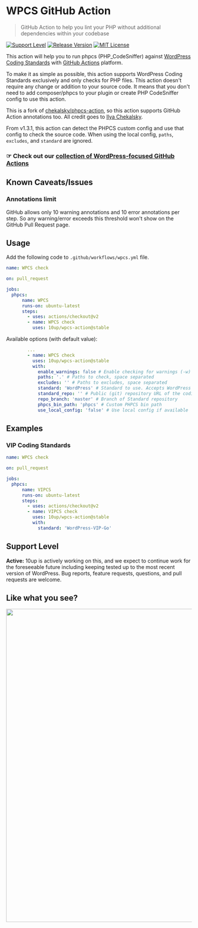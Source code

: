 # WPCS GitHub Action

>  GitHub Action to help you lint your PHP without additional dependencies within your codebase 

[![Support Level](https://img.shields.io/badge/support-active-green.svg)](#support-level) [![Release Version](https://img.shields.io/github/release/10up/wpcs-action.svg)](https://github.com/10up/wpcs-action/releases/latest) [![MIT License](https://img.shields.io/github/license/10up/wpcs-action.svg)](https://github.com/10up/wpcs-action/blob/develop/LICENSE)

This action will help you to run phpcs (PHP_CodeSniffer) against [WordPress Coding Standards](https://github.com/WordPress/WordPress-Coding-Standards) with [GitHub Actions](https://github.com/features/actions) platform.

To make it as simple as possible, this action supports WordPress Coding Standards exclusively and only checks for PHP files. This action doesn't require any change or addition to your source code. It means that you don't need to add composer/phpcs to your plugin or create PHP CodeSniffer config to use this action.

This is a fork of [chekalsky/phpcs-action](https://github.com/chekalsky/phpcs-action), so this action supports GitHub Action annotations too. All credit goes to 
[Ilya Chekalsky](https://github.com/chekalsky).

From v1.3.1, this action can detect the PHPCS custom config and use that config to check the source code. When using the local config, `paths`, `excludes`, and `standard` are ignored.

### ☞ Check out our [collection of WordPress-focused GitHub Actions](https://github.com/10up/actions-wordpress)

## Known Caveats/Issues

### Annotations limit

GitHub allows only 10 warning annotations and 10 error annotations per step. So any warning/error exceeds this threshold won't show on the GitHub Pull Request page.

## Usage

Add the following code to `.github/workflows/wpcs.yml` file.

```yaml
name: WPCS check

on: pull_request

jobs:
  phpcs:
      name: WPCS
      runs-on: ubuntu-latest
      steps:
        - uses: actions/checkout@v2
        - name: WPCS check
          uses: 10up/wpcs-action@stable
```

Available options (with default value):

```yaml
        ...
        - name: WPCS check
          uses: 10up/wpcs-action@stable
          with:
            enable_warnings: false # Enable checking for warnings (-w)
            paths: '.' # Paths to check, space separated
            excludes: '' # Paths to excludes, space separated
            standard: 'WordPress' # Standard to use. Accepts WordPress|WordPress-VIP-Go|WordPressVIPMinimum.
            standard_repo: '' # Public (git) repository URL of the coding standard
            repo_branch: 'master' # Branch of Standard repository
            phpcs_bin_path: 'phpcs' # Custom PHPCS bin path
            use_local_config: 'false' # Use local config if available
```

## Examples

### VIP Coding Standards

```yaml
name: WPCS check

on: pull_request

jobs:
  phpcs:
      name: VIPCS
      runs-on: ubuntu-latest
      steps:
        - uses: actions/checkout@v2
        - name: VIPCS check
          uses: 10up/wpcs-action@stable
          with:
            standard: 'WordPress-VIP-Go'
```

## Support Level

**Active:** 10up is actively working on this, and we expect to continue work for the foreseeable future including keeping tested up to the most recent version of WordPress.  Bug reports, feature requests, questions, and pull requests are welcome.

## Like what you see?

<p align="center">
<a href="http://10up.com/contact/"><img src="https://10up.com/uploads/2016/10/10up-Github-Banner.png" width="850"></a>
</p>
